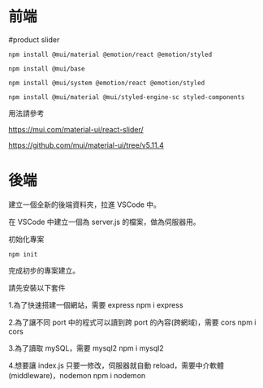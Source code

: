 <h1>前端</h1>

#product slider

    npm install @mui/material @emotion/react @emotion/styled

    npm install @mui/base

    npm install @mui/system @emotion/react @emotion/styled

    npm install @mui/material @mui/styled-engine-sc styled-components

用法請參考

https://mui.com/material-ui/react-slider/

https://github.com/mui/material-ui/tree/v5.11.4

<h1>後端</h1>

建立一個全新的後端資料夾，拉進 VSCode 中。

在 VSCode 中建立一個為 server.js 的檔案，做為伺服器用。

初始化專案
  
    npm init
  
完成初步的專案建立。

請先安裝以下套件

1.為了快速搭建一個網站，需要 express
      npm i express
  
2.為了讓不同 port 中的程式可以讀到跨 port 的內容(跨網域)，需要 cors
      npm i cors
  
  
3.為了讀取 mySQL，需要 mysql2
      npm i mysql2
  
  
4.想要讓 index.js 只要一修改，伺服器就自動 reload，需要中介軟體(middleware)，nodemon
      npm i nodemon
  
  
